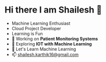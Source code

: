  # Hi there I am Shailesh 👋
- Machine Learning Enthusiast
- Cloud Project Developer
- Learning is Fun
- 🔭 Working on **Patient Monitoring Systems**
- 🌱 Exploring **IOT with Machine Learning**
- 💬 Let's Learn Machine Learning
- 📫 shailesh.karthik16@gmail.com

